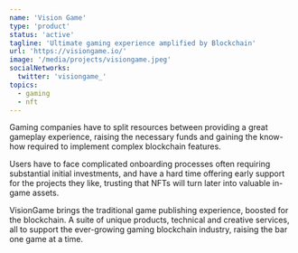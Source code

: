 ```yaml
---
name: 'Vision Game'
type: 'product'
status: 'active'
tagline: 'Ultimate gaming experience amplified by Blockchain'
url: 'https://visiongame.io/'
image: '/media/projects/visiongame.jpeg'
socialNetworks:
  twitter: 'visiongame_'
topics:
  - gaming
  - nft
---
```


Gaming companies have to split resources between providing a great gameplay experience, raising the necessary funds and gaining the know-how required to implement complex blockchain features.

Users have to face complicated onboarding processes often requiring substantial initial investments, and have a hard time offering early support for the projects they like, trusting that NFTs will turn later into valuable in-game assets.

VisionGame brings the traditional game publishing experience, boosted for the blockchain. A suite of unique products, technical and creative services, all to support the ever-growing gaming blockchain industry, raising the bar one game at a time.
